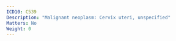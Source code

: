 ```yaml
---
ICD10: C539
Description: "Malignant neoplasm: Cervix uteri, unspecified"
Matters: No
Weight: 0
---
```


